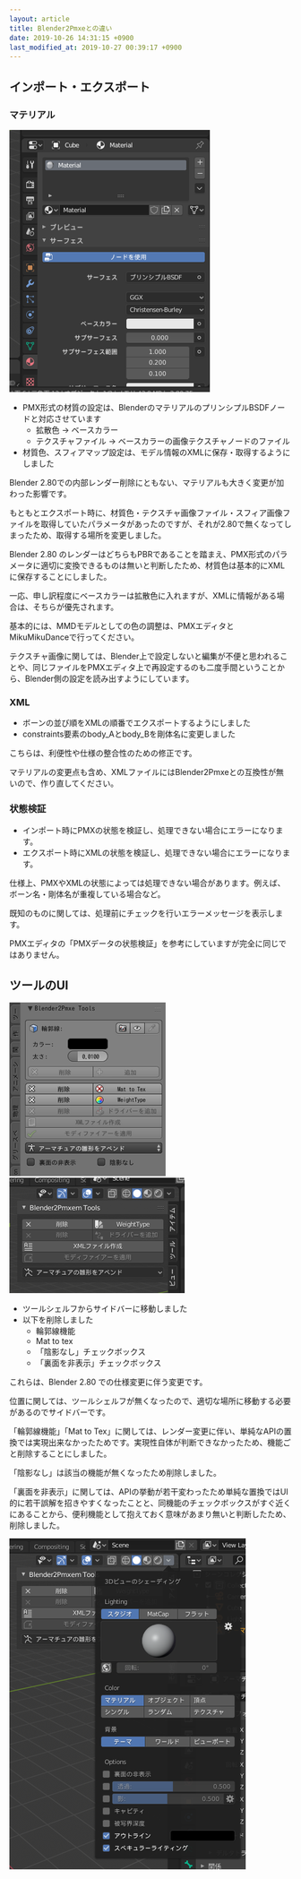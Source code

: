 ```yaml
---
layout: article
title: Blender2Pmxeとの違い
date: 2019-10-26 14:31:15 +0900
last_modified_at: 2019-10-27 00:39:17 +0900
---
```


## インポート・エクスポート

### マテリアル

![プリンシプルBSDFノード](/assets/image/misc/Blender_Material_principled_bsdf.png)

* PMX形式の材質の設定は、BlenderのマテリアルのプリンシプルBSDFノードと対応させています
  * 拡散色 → ベースカラー
  * テクスチャファイル → ベースカラーの画像テクスチャノードのファイル
* 材質色、スフィアマップ設定は、モデル情報のXMLに保存・取得するようにしました

Blender 2.80での内部レンダー削除にともない、マテリアルも大きく変更が加わった影響です。

もともとエクスポート時に、材質色・テクスチャ画像ファイル・スフィア画像ファイルを取得していたパラメータがあったのですが、それが2.80で無くなってしまったため、取得する場所を変更しました。

Blender 2.80 のレンダーはどちらもPBRであることを踏まえ、PMX形式のパラメータに適切に変換できるものは無いと判断したため、材質色は基本的にXMLに保存することにしました。

一応、申し訳程度にベースカラーは拡散色に入れますが、XMLに情報がある場合は、そちらが優先されます。

基本的には、MMDモデルとしての色の調整は、PMXエディタとMikuMikuDanceで行ってください。

テクスチャ画像に関しては、Blender上で設定しないと編集が不便と思われることや、同じファイルをPMXエディタ上で再設定するのも二度手間ということから、Blender側の設定を読み出すようにしています。

### XML

* ボーンの並び順をXMLの順番でエクスポートするようにしました
* constraints要素のbody_Aとbody_Bを剛体名に変更しました

こちらは、利便性や仕様の整合性のための修正です。

マテリアルの変更点も含め、XMLファイルにはBlender2Pmxeとの互換性が無いので、作り直してください。

### 状態検証

* インポート時にPMXの状態を検証し、処理できない場合にエラーになります。
* エクスポート時にXMLの状態を検証し、処理できない場合にエラーになります。

仕様上、PMXやXMLの状態によっては処理できない場合があります。例えば、ボーン名・剛体名が重複している場合など。

既知のものに関しては、処理前にチェックを行いエラーメッセージを表示します。

PMXエディタの「PMXデータの状態検証」を参考にしていますが完全に同じではありません。

## ツールのUI

![2.7のツールシェルフ](/assets/image/misc/changes_tool_shelf_2.7.png) ![2.8のサイドバー](/assets/image/misc/changes_side_bar_2.8.png)

* ツールシェルフからサイドバーに移動しました
* 以下を削除しました
  * 輪郭線機能
  * Mat to tex
  * 「陰影なし」チェックボックス
  * 「裏面を非表示」チェックボックス

これらは、Blender 2.80 での仕様変更に伴う変更です。

位置に関しては、ツールシェルフが無くなったので、適切な場所に移動する必要があるのでサイドバーです。

「輪郭線機能」「Mat to Tex」に関しては、レンダー変更に伴い、単純なAPIの置換では実現出来なかったためです。実現性自体が判断できなかったため、機能ごと削除することにしました。

「陰影なし」は該当の機能が無くなったため削除しました。

「裏面を非表示」に関しては、APIの挙動が若干変わったため単純な置換ではUI的に若干誤解を招きやすくなったことと、同機能のチェックボックスがすぐ近くにあることから、便利機能として抱えておく意味があまり無いと判断したため、削除しました。

![3Dビューのシェーディング](/assets/image/misc/changes_3D_view_shading.png)
